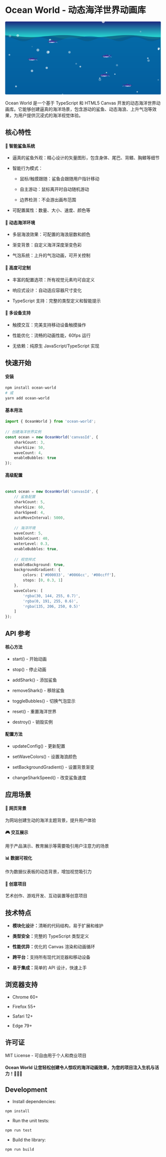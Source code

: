 # Ocean World - 动态海洋世界动画库
![alt text](image.png)

Ocean World 是一个基于 TypeScript 和 HTML5 Canvas 开发的动态海洋世界动画库。它能够创建逼真的海洋场景，包含游动的鲨鱼、动态海浪、上升气泡等效果，为用户提供沉浸式的海洋视觉体验。

## 核心特性
#### 🦈 智能鲨鱼系统
- 逼真的鲨鱼外观：精心设计的矢量图形，包含身体、尾巴、背鳍、胸鳍等细节

- 智能行为模式：

  - 鼠标/触摸跟随：鲨鱼会跟随用户指针移动

  - 自主游动：鼠标离开时自动随机游动

  - 边界检测：不会游出画布范围

- 可配置属性：数量、大小、速度、颜色等

#### 🌊 动态海洋环境
- 多层海浪效果：可配置的海浪层数和颜色

- 渐变背景：自定义海洋深度渐变色彩

- 气泡系统：上升的气泡动画，可开关控制

#### 🎨 高度可定制
- 丰富的配置选项：所有视觉元素均可自定义

- 响应式设计：自动适应容器尺寸变化

- TypeScript 支持：完整的类型定义和智能提示

#### 📱 多设备支持
- 触摸交互：完美支持移动设备触摸操作

- 性能优化：流畅的动画性能，60fps 运行

- 无依赖：纯原生 JavaScript/TypeScript 实现

## 快速开始

#### 安装
``` bash
npm install ocean-world
# 或
yarn add ocean-world
```
#### 基本用法

```typescript
import { OceanWorld } from 'ocean-world';

// 创建海洋世界实例
const ocean = new OceanWorld('canvasId', {
    sharkCount: 3,
    sharkSize: 50,
    waveCount: 4,
    enableBubbles: true
});

```
#### 高级配置

```typescript

const ocean = new OceanWorld('canvasId', {
    // 鲨鱼配置
    sharkCount: 5,
    sharkSize: 60,
    sharkSpeed: 4,
    autoMoveInterval: 5000,
    
    // 海洋环境
    waveCount: 5,
    bubbleCount: 40,
    waterLevel: 0.3,
    enableBubbles: true,
    
    // 视觉样式
    enableBackground: true,
    backgroundGradient: {
        colors: ['#000033', '#0066cc', '#00ccff'],
        stops: [0, 0.3, 1]
    },
    waveColors: [
        'rgba(30, 144, 255, 0.7)',
        'rgba(0, 191, 255, 0.6)',
        'rgba(135, 206, 250, 0.5)'
    ]
});
```

## API 参考
#### 核心方法
- start() - 开始动画

- stop() - 停止动画

- addShark() - 添加鲨鱼

- removeShark() - 移除鲨鱼

- toggleBubbles() - 切换气泡显示

- reset() - 重置海洋世界

- destroy() - 销毁实例

#### 配置方法

- updateConfig() - 更新配置

- setWaveColors() - 设置海浪颜色

- setBackgroundGradient() - 设置背景渐变

- changeSharkSpeed() - 改变鲨鱼速度

## 应用场景
#### 🎯 网页背景
为网站创建生动的海洋主题背景，提升用户体验

#### 🎮 交互展示
用于产品演示、教育展示等需要吸引用户注意力的场景

#### 📊 数据可视化
作为数据仪表板的动态背景，增加视觉吸引力

#### 🎨 创意项目
艺术创作、游戏开发、互动装置等创意项目

## 技术特点
- <strong>模块化设计：</strong>清晰的代码结构，易于扩展和维护

- <strong>类型安全：</strong>完整的 TypeScript 类型定义

- <strong>性能优异：</strong>优化的 Canvas 渲染和动画循环

- <strong>跨平台：</strong>支持所有现代浏览器和移动设备

- <strong>易于集成：</strong>简单的 API 设计，快速上手

## 浏览器支持
- Chrome 60+

- Firefox 55+

- Safari 12+

- Edge 79+

## 许可证
MIT License - 可自由用于个人和商业项目

#### Ocean World 让您轻松创建令人惊叹的海洋动画效果，为您的项目注入生机与活力！🌊🦈✨


## Development

- Install dependencies:

```bash
npm install
```

- Run the unit tests:

```bash
npm run test
```

- Build the library:

```bash
npm run build
```
